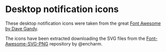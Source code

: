 Desktop notification icons
==========================

These desktop notification icons were taken from the great
[Font Awesome by Dave Gandy](http://fontawesome.io/).

The icons have been extracted downloading the SVG files from the
[Font-Awesome-SVG-PNG](https://github.com/encharm/Font-Awesome-SVG-PNG)
repository by @encharm.
